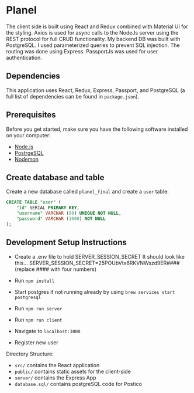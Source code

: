 # Planel

The client side is built using React and Redux combined with Material UI for the styling. Axios is used for async calls to the NodeJs server using the REST protocol for full CRUD functionality. My backend DB was built with PostgreSQL. I used parameterized queries to prevent SQL injection. The routing was done using Express. PassportJs was used for user authentication.

## Dependencies

This application uses React, Redux, Express, Passport, and PostgreSQL (a full list of dependencies can be found in `package.json`).

## Prerequisites

Before you get started, make sure you have the following software installed on your computer:

- [Node.js](https://nodejs.org/en/)
- [PostrgeSQL](https://www.postgresql.org/)
- [Nodemon](https://nodemon.io/)

## Create database and table

Create a new database called `planel_final` and create a `user` table:

```SQL
CREATE TABLE "user" (
    "id" SERIAL PRIMARY KEY,
    "username" VARCHAR (80) UNIQUE NOT NULL,
    "password" VARCHAR (1000) NOT NULL
);
```

## Development Setup Instructions

- Create a .env file to hold SERVER_SESSION_SECRET
  It should look like this...
  SERVER_SESSION_SECRET=25POUbVtx6RKVNWszd9ER#### (replace #### with four numbers)

- Run `npm install`
- Start postgres if not running already by using `brew services start postgresql`
- Run `npm run server`
- Run `npm run client`
- Navigate to `localhost:3000`
- Register new user

Directory Structure:

- `src/` contains the React application
- `public/` contains static assets for the client-side
- `server/` contains the Express App
- `database.sql/` contains postgreSQL code for Postico
